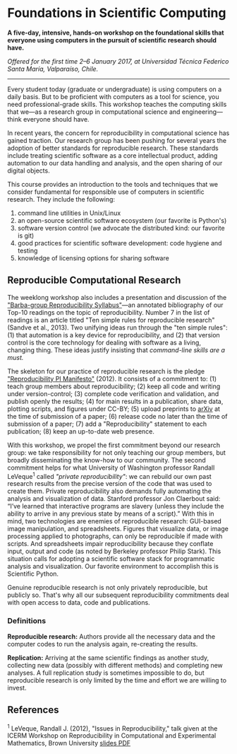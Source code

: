 # Foundations in Scientific Computing

**A five-day, intensive, hands-on workshop on the foundational skills that everyone using computers in the pursuit of scientific research should have.**

*Offered for the first time 2–6 January 2017, at Universidad Técnica Federico Santa María, Valparaíso, Chile.*

---

Every student today (graduate or undergraduate) is using computers on a daily basis.
But to be proficient with computers as a tool for science, you need professional-grade skills.
This workshop teaches the computing skills that we—as a research group in computational science and engineering—think everyone should have.

In recent years, the concern for reproducibility in computational science has gained traction.
Our research group has been pushing for several years the adoption of better standards for reproducible research.
These standards include treating scientific software as a core intellectual product, adding automation to our data handling and analysis, and the open sharing of our digital objects.

This course provides an introduction to the tools and techniques that we consider fundamental for responsible use of computers in scientific research. They include the following:

1. command line utilities in Unix/Linux 
2. an open-source scientific software ecosystem (our favorite is Python's)
3. software version control (we advocate the distributed kind: our favorite is git)
4. good practices for scientific software development: code hygiene and testing
5. knowledge of licensing options for sharing software 

## Reproducible Computational Research

The weeklong workshop also includes a presentation and discussion of the ["Barba-group Reproducibility Syllabus"](https://hackernoon.com/barba-group-reproducibility-syllabus-e3757ee635cf#.wn9brj30m)—an annotated bibliography of our Top-10 readings on the topic of reproducibility.
Number 7 in the list of readings is an article titled "Ten simple rules for reproducible research" (Sandve et al., 2013).
Two unifying ideas run through the "ten simple rules":
(1) that automation is a key device for reproducibility, and
(2) that version control is the core technology for dealing with software as a living, changing thing.
These ideas justify insisting that _command-line skills are a must._

The skeleton for our practice of reproducible research is the pledge ["Reproducibility PI Manifesto"](http://lorenabarba.com/gallery/reproducibility-pi-manifesto/) (2012).
It consists of a commitment to:
(1) teach group members about reproducibility; 
(2) keep all code and writing under version-control; 
(3) complete code verification and validation, and publish openly the results; 
(4) for main results in a publication, share data, plotting scripts, and figures under CC-BY; 
(5) upload preprints to [arXiv](https://arxiv.org) at the time of submission of a paper; 
(6) release code no later than the time of submission of a paper; 
(7) add a "Reproducibility" statement to each publication; 
(8) keep an up-to-date web presence.

With this workshop, we propel the first commitment beyond our research group: 
we take responsibility for not only teaching our group members, but broadly disseminating the know-how to our community. 
The second commitment helps for what University of Washington professor Randall LeVeque<sup>1</sup> called _"private reproducibility"_: 
we can rebuild our own past research results from the precise version of the code that was used to create them.
Private reproducibility also demands fully automating the analysis and visualization of data.
Stanford professor Jon Claerbout said:
“I’ve learned that interactive programs are slavery (unless they include the ability to arrive in any previous state by means of a script).”
With this in mind, two technologies are enemies of reproducible research:
GUI-based image manipulation, and spreadsheets.
Figures that visualize data, or image processing applied to photographs, can only be reproducible if made with scripts.
And spreadsheets impair reproducibility because they conflate input, output and code (as noted by Berkeley professor Philip Stark).
This situation calls for adopting a scientific software stack for programmatic analysis and visualization.
Our favorite environment to accomplish this is Scientific Python.

Genuine reproducible research is not only privately reproducible, but publicly so.
That's why all our subsequent reproducibility commitments deal with open access to data, code and publications.

### Definitions

**Reproducible research:**  Authors provide all the necessary data and the computer codes to run the analysis again, re-creating the results.

**Replication:** Arriving at the same scientific findings as another study, collecting new data (possibly with different methods) and completing new analyses. A full replication study is sometimes impossible to do, but reproducible research is only limited by the time and effort we are willing to invest.

## References

<sup>1</sup> LeVeque, Randall J. (2012), "Issues in Reproducibility," talk given at the ICERM Workshop on Reproducibility in Computational and Experimental Mathematics, Brown University [slides PDF](https://icerm.brown.edu/materials/Slides/tw-12-5/Issues_in_Reproducibility_]_Randy_LeVeque,_University_of_Washington.pdf)
